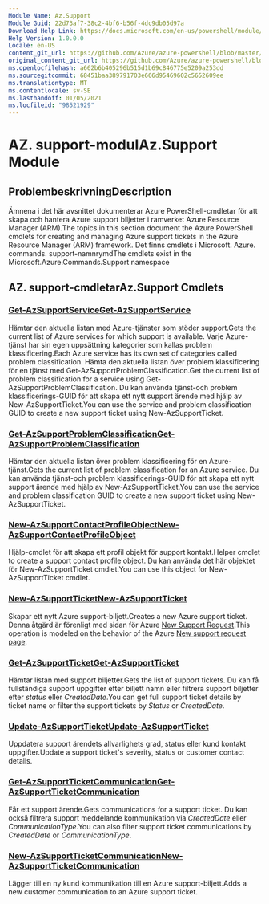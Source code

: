 ```yaml
---
Module Name: Az.Support
Module Guid: 22d73af7-38c2-4bf6-b56f-4dc9db05d97a
Download Help Link: https://docs.microsoft.com/en-us/powershell/module/az.support
Help Version: 1.0.0.0
Locale: en-US
content_git_url: https://github.com/Azure/azure-powershell/blob/master/src/Support/Support/help/Az.Support.md
original_content_git_url: https://github.com/Azure/azure-powershell/blob/master/src/Support/Support/help/Az.Support.md
ms.openlocfilehash: a662b6b405296b515d1b69c846775e5209a253dd
ms.sourcegitcommit: 68451baa389791703e666d95469602c5652609ee
ms.translationtype: MT
ms.contentlocale: sv-SE
ms.lasthandoff: 01/05/2021
ms.locfileid: "98521929"
---
```

# <span data-ttu-id="7c3b5-101">AZ. support-modul</span><span class="sxs-lookup"><span data-stu-id="7c3b5-101">Az.Support Module</span></span>
## <span data-ttu-id="7c3b5-102">Problembeskrivning</span><span class="sxs-lookup"><span data-stu-id="7c3b5-102">Description</span></span>
<span data-ttu-id="7c3b5-103">Ämnena i det här avsnittet dokumenterar Azure PowerShell-cmdletar för att skapa och hantera Azure support biljetter i ramverket Azure Resource Manager (ARM).</span><span class="sxs-lookup"><span data-stu-id="7c3b5-103">The topics in this section document the Azure PowerShell cmdlets for creating and managing Azure support tickets in the Azure Resource Manager (ARM) framework.</span></span> <span data-ttu-id="7c3b5-104">Det finns cmdlets i Microsoft. Azure. commands. support-namnrymd</span><span class="sxs-lookup"><span data-stu-id="7c3b5-104">The cmdlets exist in the Microsoft.Azure.Commands.Support namespace</span></span>

## <span data-ttu-id="7c3b5-105">AZ. support-cmdletar</span><span class="sxs-lookup"><span data-stu-id="7c3b5-105">Az.Support Cmdlets</span></span>
### [<span data-ttu-id="7c3b5-106">Get-AzSupportService</span><span class="sxs-lookup"><span data-stu-id="7c3b5-106">Get-AzSupportService</span></span>](Get-AzSupportService.md)
<span data-ttu-id="7c3b5-107">Hämtar den aktuella listan med Azure-tjänster som stöder support.</span><span class="sxs-lookup"><span data-stu-id="7c3b5-107">Gets the current list of Azure services for which support is available.</span></span> <span data-ttu-id="7c3b5-108">Varje Azure-tjänst har sin egen uppsättning kategorier som kallas problem klassificering.</span><span class="sxs-lookup"><span data-stu-id="7c3b5-108">Each Azure service has its own set of categories called problem classification.</span></span> <span data-ttu-id="7c3b5-109">Hämta den aktuella listan över problem klassificering för en tjänst med Get-AzSupportProblemClassification.</span><span class="sxs-lookup"><span data-stu-id="7c3b5-109">Get the current list of problem classification for a service using Get-AzSupportProblemClassification.</span></span> <span data-ttu-id="7c3b5-110">Du kan använda tjänst-och problem klassificerings-GUID för att skapa ett nytt support ärende med hjälp av New-AzSupportTicket.</span><span class="sxs-lookup"><span data-stu-id="7c3b5-110">You can use the service and problem classification GUID to create a new support ticket using New-AzSupportTicket.</span></span>

### [<span data-ttu-id="7c3b5-111">Get-AzSupportProblemClassification</span><span class="sxs-lookup"><span data-stu-id="7c3b5-111">Get-AzSupportProblemClassification</span></span>](Get-AzSupportProblemClassification.md)
<span data-ttu-id="7c3b5-112">Hämtar den aktuella listan över problem klassificering för en Azure-tjänst.</span><span class="sxs-lookup"><span data-stu-id="7c3b5-112">Gets the current list of problem classification for an Azure service.</span></span> <span data-ttu-id="7c3b5-113">Du kan använda tjänst-och problem klassificerings-GUID för att skapa ett nytt support ärende med hjälp av New-AzSupportTicket.</span><span class="sxs-lookup"><span data-stu-id="7c3b5-113">You can use the service and problem classification GUID to create a new support ticket using New-AzSupportTicket.</span></span> 

### [<span data-ttu-id="7c3b5-114">New-AzSupportContactProfileObject</span><span class="sxs-lookup"><span data-stu-id="7c3b5-114">New-AzSupportContactProfileObject</span></span>](New-AzSupportContactProfileObject.md)
<span data-ttu-id="7c3b5-115">Hjälp-cmdlet för att skapa ett profil objekt för support kontakt.</span><span class="sxs-lookup"><span data-stu-id="7c3b5-115">Helper cmdlet to create a support contact profile object.</span></span> <span data-ttu-id="7c3b5-116">Du kan använda det här objektet för New-AzSupportTicket cmdlet.</span><span class="sxs-lookup"><span data-stu-id="7c3b5-116">You can use this object for New-AzSupportTicket cmdlet.</span></span>

### [<span data-ttu-id="7c3b5-117">New-AzSupportTicket</span><span class="sxs-lookup"><span data-stu-id="7c3b5-117">New-AzSupportTicket</span></span>](New-AzSupportTicket.md)
<span data-ttu-id="7c3b5-118">Skapar ett nytt Azure support-biljett.</span><span class="sxs-lookup"><span data-stu-id="7c3b5-118">Creates a new Azure support ticket.</span></span> <span data-ttu-id="7c3b5-119">Denna åtgärd är förenligt med sidan för Azure [New Support Request](https://portal.azure.com/#blade/Microsoft_Azure_Support/HelpAndSupportBlade/overview).</span><span class="sxs-lookup"><span data-stu-id="7c3b5-119">This operation is modeled on the behavior of the Azure [New support request page](https://portal.azure.com/#blade/Microsoft_Azure_Support/HelpAndSupportBlade/overview).</span></span>

### [<span data-ttu-id="7c3b5-120">Get-AzSupportTicket</span><span class="sxs-lookup"><span data-stu-id="7c3b5-120">Get-AzSupportTicket</span></span>](Get-AzSupportTicket.md)
<span data-ttu-id="7c3b5-121">Hämtar listan med support biljetter.</span><span class="sxs-lookup"><span data-stu-id="7c3b5-121">Gets the list of support tickets.</span></span> <span data-ttu-id="7c3b5-122">Du kan få fullständiga support uppgifter efter biljett namn eller filtrera support biljetter efter *status* eller *CreatedDate*.</span><span class="sxs-lookup"><span data-stu-id="7c3b5-122">You can get full support ticket details by ticket name or filter the support tickets by *Status* or *CreatedDate*.</span></span>

### [<span data-ttu-id="7c3b5-123">Update-AzSupportTicket</span><span class="sxs-lookup"><span data-stu-id="7c3b5-123">Update-AzSupportTicket</span></span>](Update-AzSupportTicket.md)
<span data-ttu-id="7c3b5-124">Uppdatera support ärendets allvarlighets grad, status eller kund kontakt uppgifter.</span><span class="sxs-lookup"><span data-stu-id="7c3b5-124">Update a support ticket's severity, status or customer contact details.</span></span>

### [<span data-ttu-id="7c3b5-125">Get-AzSupportTicketCommunication</span><span class="sxs-lookup"><span data-stu-id="7c3b5-125">Get-AzSupportTicketCommunication</span></span>](Get-AzSupportTicketCommunication.md)
<span data-ttu-id="7c3b5-126">Får ett support ärende.</span><span class="sxs-lookup"><span data-stu-id="7c3b5-126">Gets communications for a support ticket.</span></span> <span data-ttu-id="7c3b5-127">Du kan också filtrera support meddelande kommunikation via *CreatedDate* eller *CommunicationType*.</span><span class="sxs-lookup"><span data-stu-id="7c3b5-127">You can also filter support ticket communications by *CreatedDate* or *CommunicationType*.</span></span> 

### [<span data-ttu-id="7c3b5-128">New-AzSupportTicketCommunication</span><span class="sxs-lookup"><span data-stu-id="7c3b5-128">New-AzSupportTicketCommunication</span></span>](New-AzSupportTicketCommunication.md)
<span data-ttu-id="7c3b5-129">Lägger till en ny kund kommunikation till en Azure support-biljett.</span><span class="sxs-lookup"><span data-stu-id="7c3b5-129">Adds a new customer communication to an Azure support ticket.</span></span> 



